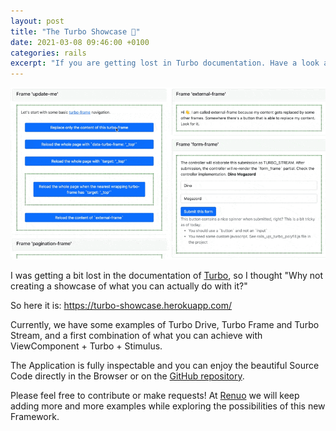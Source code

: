 ```yaml
---
layout: post
title: "The Turbo Showcase 🚀"
date: 2021-03-08 09:46:00 +0100
categories: rails
excerpt: "If you are getting lost in Turbo documentation. Have a look at this showcase!"
---
```


![Turbo Showcase demo](/assets/turbo_showcase/demo.gif)

I was getting a bit lost in the documentation of [Turbo](https://hotwire.dev/), so I thought "Why not creating a showcase of what you can actually do with it?"

So here it is: https://turbo-showcase.herokuapp.com/

Currently, we have some examples of Turbo Drive, Turbo Frame and Turbo Stream, and a first combination of what you can achieve with ViewComponent + Turbo + Stimulus.

The Application is fully inspectable and you can enjoy the beautiful Source Code directly in the Browser or on the [GitHub repository](https://github.com/renuo/turbo-showcase).

Please feel free to contribute or make requests! At [Renuo](https://renuo.ch) we will keep adding more and more examples while exploring the possibilities of this new Framework.
